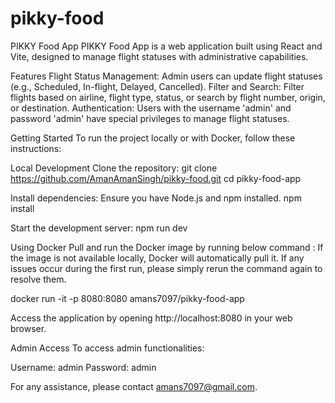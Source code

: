 # pikky-food
PIKKY Food App
PIKKY Food App is a web application built using React and Vite, designed to manage flight statuses with administrative capabilities.


Features
Flight Status Management: Admin users can update flight statuses (e.g., Scheduled, In-flight, Delayed, Cancelled).
Filter and Search: Filter flights based on airline, flight type, status, or search by flight number, origin, or destination.
Authentication: Users with the username 'admin' and password 'admin' have special privileges  to manage flight statuses.

Getting Started
To run the project locally or with Docker, follow these instructions:

Local Development
Clone the repository:
git clone https://github.com/AmanAmanSingh/pikky-food.git
cd pikky-food-app

Install dependencies:
Ensure you have Node.js and npm installed.
npm install

Start the development server:
npm run dev

Using Docker
Pull and run the Docker image by running below command :
If the image is not available locally, Docker will automatically pull it. If any issues occur during the first run, please simply rerun the command again to resolve them.

docker run -it -p 8080:8080 amans7097/pikky-food-app

Access the application by opening http://localhost:8080 in your web browser.

Admin Access
To access admin functionalities:

Username: admin
Password: admin

For any assistance, please contact amans7097@gmail.com.

